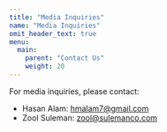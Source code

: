 ```yaml
---
title: "Media Inquiries"
name: "Media Inquiries"
omit_header_text: true
menu:
  main:
    parent: "Contact Us"
    weight: 20
---
```


For media inquiries, please contact:

* Hasan Alam: [hmalam7@gmail.com](mailto:hmalam7@gmail.com)
* Zool Suleman: [zool@sulemanco.com](mailto:zool@sulemanco.com)
